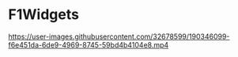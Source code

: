 # F1Widgets

https://user-images.githubusercontent.com/32678599/190346099-f6e451da-6de9-4969-8745-59bd4b4104e8.mp4

